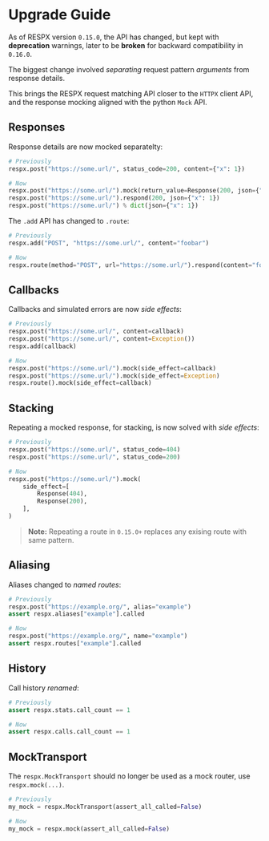 # Upgrade Guide

As of RESPX version `0.15.0`, the API has changed, but kept with **deprecation** warnings, later to be **broken** for backward compatibility in `0.16.0`.

The biggest change involved *separating* request pattern *arguments* from response details.

This brings the RESPX request matching API closer to the `HTTPX` client API, and the response mocking aligned with the python `Mock` API.

## Responses
Response details are now mocked separatelty:
``` python
# Previously
respx.post("https://some.url/", status_code=200, content={"x": 1})

# Now
respx.post("https://some.url/").mock(return_value=Response(200, json={"x": 1}))
respx.post("https://some.url/").respond(200, json={"x": 1})
respx.post("https://some.url/") % dict(json={"x": 1})
```

The `.add` API has changed to `.route`:
``` python
# Previously
respx.add("POST", "https://some.url/", content="foobar")

# Now
respx.route(method="POST", url="https://some.url/").respond(content="foobar")
```

## Callbacks
Callbacks and simulated errors are now *side effects*:
``` python
# Previously
respx.post("https://some.url/", content=callback)
respx.post("https://some.url/", content=Exception())
respx.add(callback)

# Now
respx.post("https://some.url/").mock(side_effect=callback)
respx.post("https://some.url/").mock(side_effect=Exception)
respx.route().mock(side_effect=callback)
```

## Stacking
Repeating a mocked response, for stacking, is now solved with *side effects*:
``` python
# Previously
respx.post("https://some.url/", status_code=404)
respx.post("https://some.url/", status_code=200)

# Now
respx.post("https://some.url/").mock(
    side_effect=[
        Response(404),
        Response(200),
    ],
)
```
> **Note:** Repeating a route in `0.15.0+` replaces any exising route with same pattern.

## Aliasing
Aliases changed to *named routes*:
``` python
# Previously
respx.post("https://example.org/", alias="example")
assert respx.aliases["example"].called

# Now
respx.post("https://example.org/", name="example")
assert respx.routes["example"].called
```

## History
Call history *renamed*:
``` python
# Previously
assert respx.stats.call_count == 1

# Now
assert respx.calls.call_count == 1
```

## MockTransport
The `respx.MockTransport` should no longer be used as a mock router, use `respx.mock(...)`.
``` python
# Previously
my_mock = respx.MockTransport(assert_all_called=False)

# Now
my_mock = respx.mock(assert_all_called=False)
```
